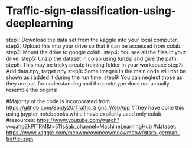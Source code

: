 # Traffic-sign-classification-using-deeplearning
step1: Download the data set from the kaggle into your local computer.
step2: Upload this into your drive so that it can be accessed from colab.
step3: Mount the drive to google colab.
step4: You see all the files in your drive.
step5: Unzip the dataset in colab using !unzip and give the path.
step6: This may be tricky create training folder in your workspace 
step7: Add data.npy, target.npy
step8: Some images in the main code will not be shown as i added it during the run time.
step9: You can neglect those as they are just for understanding and the prototype does not actually resemble the original.

#Majority of the code is incorporated from https://github.com/Spidy20/Traffic_Signs_WebApp
#They have done this using juypter noteboooks while i have explicitly used only colab.
#resources: https://www.youtube.com/watch?v=qahpZkPlTRM&t=511s&ab_channel=MachineLearningHub
#dataset: https://www.kaggle.com/meowmeowmeowmeowmeow/gtsrb-german-traffic-sign

